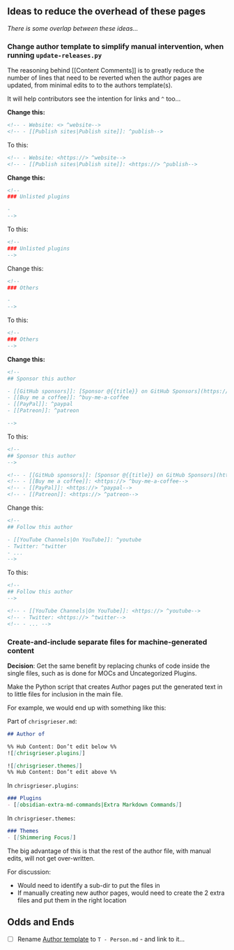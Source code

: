 ## Ideas to reduce the overhead of these pages

*There is some overlap between these ideas...*



### Change author template to simplify manual intervention, when running `update-releases.py`

The reasoning behind [[Content Comments]] is to greatly reduce the number of lines that need to be reverted when the author pages are updated, from minimal edits to to the authors template(s).

It will help contributors see the intention for links and `^` too...

**Change this:**

```markdown
<!-- - Website: <> ^website-->
<!-- - [[Publish sites|Publish site]]: ^publish-->
```

To this:

```markdown
<!-- - Website: <https://> ^website-->
<!-- - [[Publish sites|Publish site]]: <https://> ^publish-->
```

**Change this:**

```markdown
<!--
### Unlisted plugins

- 
-->
```

To this:

```markdown
<!--
### Unlisted plugins
-->
```

Change this:

```markdown
<!--
### Others

- 
-->
```

To this:

```markdown
<!--
### Others
-->
```

**Change this:**

```markdown
<!--
## Sponsor this author

- [[GitHub sponsors]]: [Sponsor @{{title}} on GitHub Sponsors](https://github.com/sponsors/{{title}}) ^github-sponsor
- [[Buy me a coffee]]: ^buy-me-a-coffee
- [[PayPal]]: ^paypal
- [[Patreon]]: ^patreon

-->
```

To this:

```markdown
<!--
## Sponsor this author
-->

<!-- - [[GitHub sponsors]]: [Sponsor @{{title}} on GitHub Sponsors](https://github.com/sponsors/{{title}}) ^github-sponsor -->
<!-- - [[Buy me a coffee]]: <https://> ^buy-me-a-coffee-->
<!-- - [[PayPal]]: <https://> ^paypal-->
<!-- - [[Patreon]]: <https://> ^patreon-->
```

Change this:

```markdown
<!--
## Follow this author

- [[YouTube Channels|On YouTube]]: ^youtube
- Twitter: ^twitter
- ...
-->
```

To this:

```markdown
<!--
## Follow this author
-->

<!-- - [[YouTube Channels|On YouTube]]: <https://> ^youtube-->
<!-- - Twitter: <https://> ^twitter-->
<!-- - ... -->
```

### Create-and-include separate files for machine-generated content

**Decision**: Get the same benefit by replacing chunks of code inside the single files, such as is done for MOCs and Uncategorized Plugins.

Make the Python script that creates Author pages put the generated text in to little files for inclusion in the main file.

For example, we would end up with something like this:

Part of `chrisgrieser.md`:

```markdown
## Author of

%% Hub Content: Don’t edit below %%
![[chrisgrieser.plugins]]

![[chrisgrieser.themes]]
%% Hub Content: Don’t edit above %%
```

In `chrisgrieser.plugins`:

```markdown
### Plugins
- [[obsidian-extra-md-commands|Extra Markdown Commands]]
```

In `chrisgrieser.themes`:

```markdown
### Themes
- [[Shimmering Focus]]
```

The big advantage of this is that the rest of the author file, with manual edits, will not get over-written.

For discussion:

- Would need to identify a sub-dir to put the files in
- If manually creating new author pages, would need to create the 2 extra files and put them in the right location

## Odds and Ends

- [ ] Rename [Author template](https://github.com/obsidian-community/obsidian-hub/blob/main/00%20-%20Contribute%20to%20the%20Obsidian%20Hub/01%20Templates/T%20-%20Author.md) to `T - Person.md` - and link to it...
